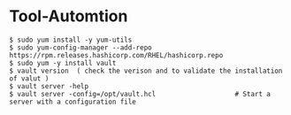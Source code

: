 # Tool-Automtion

    $ sudo yum install -y yum-utils
    $ sudo yum-config-manager --add-repo https://rpm.releases.hashicorp.com/RHEL/hashicorp.repo
    $ sudo yum -y install vault
    $ vault version  ( check the verison and to validate the installation of valut )
    $ vault server -help
    $ vault server -config=/opt/vault.hcl                    # Start a server with a configuration file
